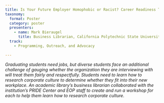```yaml
---
title: Is Your Future Employer Homophobic or Racist? Career Readiness Through Corporate Culture Research Workshops for EOP and GLBTQIIA Students
taxonomy:
  format: Poster
  category: poster
  presenters:
    - name: Mark Bieraugel
      title: Business Librarian, California Polytechnic State University   
  track:
    - Programming, Outreach, and Advocacy
 
---
```

_Graduating students need jobs, but diverse students face an additional challenge of gauging whether the organization they are interviewing with will treat them fairly and respectfully. Students need to learn how to research corporate culture to determine whether they fit into their new workplace. An academic library’s business librarian collaborated with the institution’s PRIDE Center and EOP staff to create and run a workshop for each to help them learn how to research corporate culture._